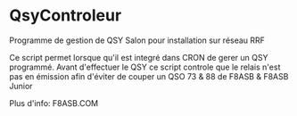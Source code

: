 # QsyControleur
Programme de gestion de QSY Salon pour installation sur réseau RRF
               
Ce script permet lorsque qu'il est integré dans CRON de gerer un QSY
programmé. Avant d'effectuer le QSY ce script controle que le relais
n'est pas en émission afin d'éviter de couper un QSO
73 & 88 de F8ASB & F8ASB Junior

Plus d'info: F8ASB.COM
